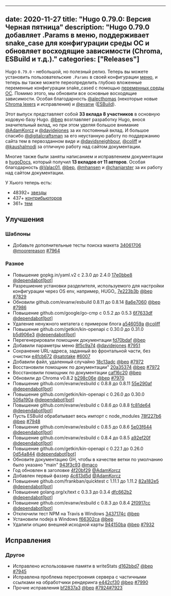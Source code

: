 
---
date: 2020-11-27
title: "Hugo 0.79.0: Версия Черная пятница"
description: "Hugo 0.79.0 добавляет .Params в меню, поддерживает snake_case для конфигурации среды ОС и обновляет восходящие зависимости (Chroma, ESBuild и т.д.)."
categories: ["Releases"]
---

Hugo `0.79.0` - небольшой, но полезный релиз. Теперь вы можете установить пользовательские `.Params` в своей конфигурации [меню](https://gohugo.io/content-management/menus/), и теперь вы также можете переопределить глубоко вложенные переменные конфигурации snake_cased с помощью [переменных среды ОС](https://gohugo.io/getting-started/configuration/#configure-with-environment-variables). Помимо этого, мы обновили все основные восходящие зависимости. Особая благодарность [@alecthomas](https://github.com/alecthomas) (некоторые новые [Chroma lexers](https://github.com/alecthomas/chroma/releases/tag/v0.8.2) и исправления) и [@evanw](https://github.com/evanw) ([ESBuild](https://github.com/evanw/esbuild)).

Этот выпуск представляет собой **33 вклада 8 участников** в основную кодовую базу Hugo. [@bep](https://github.com/bep) возглавляет разработку Hugo, внося значительный вклад, но при этом уделяя большое внимание [@AdamKorcz](https://github.com/AdamKorcz) и [@davidejones](https://github.com/davidejones) за их постоянный вклад. И большое спасибо [@digitalcraftsman](https://github.com/digitalcraftsman) за его неустанную работу по поддержанию сайта тем в первозданном виде и [@davidsneighbour](https://github.com/davidsneighbour), [@coliff](https://github.com/coliff) и [@kaushalmodi](https://github.com/kaushalmodi) за отличную работу над сайтом документации.

Многие также были заняты написанием и исправлением документации в [hugoDocs](https://github.com/gohugoio/hugoDocs),
который получил **13 вкладов от 11 авторов**. Особая благодарность [@Valac01](https://github.com/Valac01), [@bep](https://github.com/bep), [@mhansen](https://github.com/mhansen) и [@chanjarster](https://github.com/chanjarster) за их работу над сайтом документации.

У Хьюго теперь есть:

* 48392+ [звезды](https://github.com/gohugoio/hugo/stargazers)
* 437+ [контрибьюторов](https://github.com/gohugoio/hugo/graphs/contributors)
* 361+ [тем](http://themes.gohugo.io/)

## Улучшения

### Шаблоны

* Добавьте дополнительные тесты поиска макета [34061706](https://github.com/gohugoio/hugo/commit/34061706e6a9631d92ae3d01e0458eee7bc251cc) [@moorereason](https://github.com/moorereason) [#7964](https://github.com/gohugoio/hugo/issues/7964)

### Разное

* Повышение gopkg.in/yaml.v2 с 2.3.0 до 2.4.0 [17e0bbe8](https://github.com/gohugoio/hugo/commit/17e0bbe821b508cea936bcfd5c1c181bdb8ad70d) [@dependabot[bot]](https://github.com/apps/dependabot)
* Разрешиение установки разделителя, используемого для настройки конфигурации через OS env, например, HUGO_ [7e223b3b](https://github.com/gohugoio/hugo/commit/7e223b3baaef68d6e6f99e28f162362c81deffba) [@bep](https://github.com/bep) [#7829](https://github.com/gohugoio/hugo/issues/7829)
* Обновили github.com/evanw/esbuild 0.8.11 до 0.8.14 [8a6e7060](https://github.com/gohugoio/hugo/commit/8a6e70605350255920100c5c085bb9ea6576d972) [@bep](https://github.com/bep) [#7986](https://github.com/gohugoio/hugo/issues/7986)
* Повышение github.com/google/go-cmp с 0.5.2 до 0.5.3 [6f7633df](https://github.com/gohugoio/hugo/commit/6f7633df7d2c06e32eac628f9c7809dfee75eeed) [@dependabot[bot]](https://github.com/apps/dependabot)
* Удаление ненужного метатега с примером блога [a546059a](https://github.com/gohugoio/hugo/commit/a546059a9c0b4541f6c9e292f2bb065c1b6115d9) [@coliff](https://github.com/coliff)
* Повышение github.com/getkin/kin-openapi с 0.30.0 до 0.31.0 [b5d906e3](https://github.com/gohugoio/hugo/commit/b5d906e31e716328e2c0fbbdbfe6fc5b2ff98886) [@dependabot[bot]](https://github.com/apps/dependabot)
* Перегенерировали помощник документации [fd70bdaf](https://github.com/gohugoio/hugo/commit/fd70bdafe7dc5d18c9a2f22c49acc3a8de376e8e) [@bep](https://github.com/bep)
* Добавили параметры меню [8f5c9a74](https://github.com/gohugoio/hugo/commit/8f5c9a747fcebb02bb99f5de272046411eb15370) [@davidejones](https://github.com/davidejones) [#7951](https://github.com/gohugoio/hugo/issues/7951)
* Сохранение URL-адреса, заданный во фронтальной части, без очистки [e4fcb672](https://github.com/gohugoio/hugo/commit/e4fcb672ed8bae21fd9780292b54fea3040dd877) [@satotake](https://github.com/satotake) [#6007](https://github.com/gohugoio/hugo/issues/6007)
* Добавили файл, удаленный случайно [18c13adc](https://github.com/gohugoio/hugo/commit/18c13adcd46bdff963311fdba9eaa9b5a299106e) [@bep](https://github.com/bep) [#7972](https://github.com/gohugoio/hugo/issues/7972)
* Восстановили помощник по документации" [20a35374](https://github.com/gohugoio/hugo/commit/20a35374a3c90adb32a90a5f671afb15165210be) [@bep](https://github.com/bep) [#7972](https://github.com/gohugoio/hugo/issues/7972)
* Восстановили помощник по документации [caf16c20](https://github.com/gohugoio/hugo/commit/caf16c20853947138883f6460682e19733895f52) [@bep](https://github.com/bep)
* Обновили до Chroma v0.8.2 [b298c06e](https://github.com/gohugoio/hugo/commit/b298c06e0551e3eba10b39ae5668b7a6a36a08a7) [@bep](https://github.com/bep) [#7970](https://github.com/gohugoio/hugo/issues/7970)
* Повышение github.com/evanw/esbuild с 0.8.8 до 0.8.11 [55e290af](https://github.com/gohugoio/hugo/commit/55e290af41ad1c92af13679d4a84d64985d41456) [@dependabot[bot]](https://github.com/apps/dependabot)
* Повышение github.com/getkin/kin-openapi с 0.26.0 до 0.30.0 [506a190a](https://github.com/gohugoio/hugo/commit/506a190a82cc5564012a1228b4179637b64e58eb) [@dependabot[bot]](https://github.com/apps/dependabot)
* Повышение github.com/evanw/esbuild с 0.8.6 до 0.8.8 [fc81de64](https://github.com/gohugoio/hugo/commit/fc81de643934e84bb1e1392f6200559ee0ada9b6) [@dependabot[bot]](https://github.com/apps/dependabot)
* Пусть ESBuild обрабатывает весь импорт с node_modules [78f227b6](https://github.com/gohugoio/hugo/commit/78f227b664d86c30fbb25f7a953b7ef8f2dacf13) [@bep](https://github.com/bep) [#7948](https://github.com/gohugoio/hugo/issues/7948)
* Повышение github.com/evanw/esbuild с 0.8.5 до 0.8.6 [5e03f644](https://github.com/gohugoio/hugo/commit/5e03f644a4507f51bdbcdb42b65ce4e99095374f) [@dependabot[bot]](https://github.com/apps/dependabot)
* Повышение github.com/evanw/esbuild с 0.8.4 до 0.8.5 [a92ef20f](https://github.com/gohugoio/hugo/commit/a92ef20ff6e43ba05844539b60782e8190712cdc) [@dependabot[bot]](https://github.com/apps/dependabot)
* Повышение github.com/getkin/kin-openapi с 0.22.1 до 0.26.0 [0d54a844](https://github.com/gohugoio/hugo/commit/0d54a844061e808dd5b4ff4874b2e4bd9df4d556) [@dependabot[bot]](https://github.com/apps/dependabot)
* Обновите документацию GH, чтобы в качестве ветки по умолчанию было указано "main" [943f3c93](https://github.com/gohugoio/hugo/commit/943f3c932f5f67ab52bf8e0636e57751dc9b1891) [@maco](https://github.com/maco)
* Год обновлен в заголовке [4f20bf29](https://github.com/gohugoio/hugo/commit/4f20bf29eb246a2e65508175fdd5f25b44e98370) [@AdamKorcz](https://github.com/AdamKorcz)
* Добавлен первый фаззер [4c613d5d](https://github.com/gohugoio/hugo/commit/4c613d5d5d60b80a262e968ae8a4525eba8619a2) [@AdamKorcz](https://github.com/AdamKorcz)
* Повышение github.com/frankban/quicktest с 1.11.1 до 1.11.2 [82a182e5](https://github.com/gohugoio/hugo/commit/82a182e52c4165b4f51d0cc8ef0f21df5d628c69) [@dependabot[bot]](https://github.com/apps/dependabot)
* Повышение golang.org/x/text с 0.3.3 до 0.3.4 [dfc662b2](https://github.com/gohugoio/hugo/commit/dfc662b2086430dde96c18ccb6b92bba4f1be428) [@dependabot[bot]](https://github.com/apps/dependabot)
* Повышение github.com/evanw/esbuild с 0.8.3 до 0.8.4 [2f0917cc](https://github.com/gohugoio/hugo/commit/2f0917cc014557e201a9348664736d608a7fa131) [@dependabot[bot]](https://github.com/apps/dependabot)
* Отключили тест NPM на Travis в Windows [3437174c](https://github.com/gohugoio/hugo/commit/3437174c3a7b96925b82b351ac87530b4fa796a5) [@bep](https://github.com/bep)
* Установили nodejs в Windows [f66302ca](https://github.com/gohugoio/hugo/commit/f66302ca0579171ffd1730eb8f33dd05af3d9a00) [@bep](https://github.com/bep)
* Удалили опцию внешней исходной карты [944150ba](https://github.com/gohugoio/hugo/commit/944150bafbbb5c3e807ba3688174e70764dbdc64) [@bep](https://github.com/bep) [#7932](https://github.com/gohugoio/hugo/issues/7932)

## Исправления

### Другое

* Исправлено использование памяти в writeStats [d162bbd7](https://github.com/gohugoio/hugo/commit/d162bbd7990b6a523bdadcd10bf60fcb43ecf270) [@bep](https://github.com/bep) [#7945](https://github.com/gohugoio/hugo/issues/7945)
* Исправлена проблема перестроения сервера с частичными ссылками на обработчики рендеринга [e442cf30](https://github.com/gohugoio/hugo/commit/e442cf30a215e33b49ce588a9098147282bd883f) [@bep](https://github.com/bep) [#7990](https://github.com/gohugoio/hugo/issues/7990)
* Прочие исправления [bf2837a3](https://github.com/gohugoio/hugo/commit/bf2837a314eaf70135791984a423b0b09f58741d) [@bep](https://github.com/bep) [#7924](https://github.com/gohugoio/hugo/issues/7924)[#7923](https://github.com/gohugoio/hugo/issues/7923)
